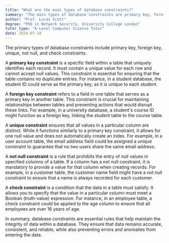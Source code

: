 ```yaml
---
title: "What are the main types of database constraints?"
summary: "The main types of database constraints are primary key, foreign key, unique, not null, and check constraints."
author: "Prof. Lucas Scott"
degree: "PhD in Network Security, University College London"
tutor_type: "A-Level Computer Science Tutor"
date: 2024-07-10
---
```


The primary types of database constraints include primary key, foreign key, unique, not null, and check constraints.

A **primary key constraint** is a specific field within a table that uniquely identifies each record. It must contain a unique value for each row and cannot accept null values. This constraint is essential for ensuring that the table contains no duplicate entries. For instance, in a student database, the student ID could serve as the primary key, as it is unique to each student.

A **foreign key constraint** refers to a field in one table that serves as a primary key in another table. This constraint is crucial for maintaining relationships between tables and preventing actions that would disrupt these links. For example, in a university database, a student's course ID might function as a foreign key, linking the student table to the course table.

A **unique constraint** ensures that all values in a particular column are distinct. While it functions similarly to a primary key constraint, it allows for one null value and does not automatically create an index. For example, in a user account table, the email address field could be assigned a unique constraint to guarantee that no two users share the same email address.

A **not null constraint** is a rule that prohibits the entry of null values in specified columns of a table. If a column has a not null constraint, it is mandatory to provide a value for that column when creating records. For example, in a customer table, the customer name field might have a not null constraint to ensure that a name is always recorded for each customer.

A **check constraint** is a condition that the data in a table must satisfy. It allows you to specify that the value in a particular column must meet a Boolean (truth-value) expression. For instance, in an employee table, a check constraint could be applied to the age column to ensure that all employees are over 16 years of age.

In summary, database constraints are essential rules that help maintain the integrity of data within a database. They ensure that data remains accurate, consistent, and reliable, while also preventing errors and anomalies from entering the data.
    